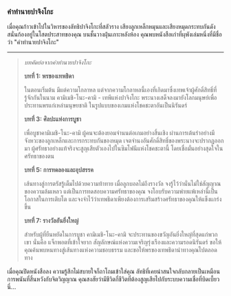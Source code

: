 ### คำทำนายปาจิงโกะ

เมื่อคุณก้าวเข้าไปในวิหารของลัทธิปาจิงโกะที่สลัวราง เสียงลูกเหล็กหมุนและเสียงหมุดกระทบกันดังสนั่นก้องอยู่ในโสตประสาทของคุณ บนชั้นวางฝุ่นเกาะหลังห้อง คุณพบหนังสือเก่าที่ผุพังเล่มหนึ่งที่มีชื่อว่า "คำทำนายปาจิงโกะ"

---

> _บทคัดย่อจากคำทำนายปาจิงโกะ_
>
> **บทที่ 1: พรของเทพธิดา**
>
> ในตอนเริ่มต้น มีแต่ความโกลาหล แต่จากความโกลาหลนี้เองที่เกิดมาซึ่งเทพเจ้าผู้ศักดิ์สิทธิ์ที่รู้จักกันในนาม คามิเมชิ-โนะ-คามิ - เทพีแห่งปาจิงโกะ พระนางเสด็จลงมายังโลกมนุษย์เพื่อประทานพรแก่เหล่ามนุษยชาติ ในรูปแบบของเกมแห่งโชคชะตาอันเป็นนิรันดร์
>
> **บทที่ 3: ศิลปะแห่งการบูชา**
>
> เพื่อบูชาคามิเมชิ-โนะ-คามิ ผู้คนจะต้องยอมจำนนต่อเกมอย่างสิ้นเชิง ผ่านการเต้นรำอย่างมีจังหวะของลูกเหล็กและการกระทบกันของหมุด เจตจำนงอันศักดิ์สิทธิ์ของพระนางจะปรากฏออกมา ผู้ศรัทธาอย่างแท้จริงจะสูญเสียตัวเองไปในซิมโฟนีแห่งโชคชะตานี้ โดยเชื่อมั่นอย่างสุดใจในศรัทธาของตน
>
> **บทที่ 5: การทดลองและอุปสรรค**
>
> เส้นทางสู่การตรัสรู้เต็มไปด้วยความท้าทาย เมื่อลูกบอลไม่ถึงรางวัล จงรู้ไว้ว่านั่นไม่ใช่สัญญาณของความล้มเหลว แต่เป็นการทดสอบความศรัทธาของคุณ จงโอบรับความพ่ายแพ้เหล่านี้เป็นโอกาสในการเติบโต และจงจำไว้ว่าเทพธิดาเพียงต้องการเสริมสร้างศรัทธาของคุณให้แข็งแกร่งขึ้น
>
> **บทที่ 7: รางวัลอันยิ่งใหญ่**
>
> สำหรับผู้ที่ยืนหยัดในการบูชา คามิเมชิ-โนะ-คามิ จะประทานของขวัญอันยิ่งใหญ่ที่สุดแก่พวกเขา นั่นคือ แจ็กพอตที่เข้าใจยาก สัญลักษณ์แห่งความเจริญรุ่งเรืองและความรอดนิรันดร์ ขอให้คุณค้นพบหนทางสู่เส้นทางแห่งความชอบธรรม และขอให้พรของเทพธิดานำทางคุณไปตลอดทาง

เมื่อคุณปิดหนังสือลง ความรู้สึกไม่สบายใจก็ถาโถมเข้าใส่คุณ ลัทธิที่เคยน่าสนใจกลับกลายเป็นเหมือนการพนันที่สิ้นหวังกับจิตวิญญาณ คุณสงสัยว่ามีชีวิตกี่ชีวิตที่ต้องสูญเสียไปกับระบบความเชื่อที่บิดเบี้ยวนี่...
